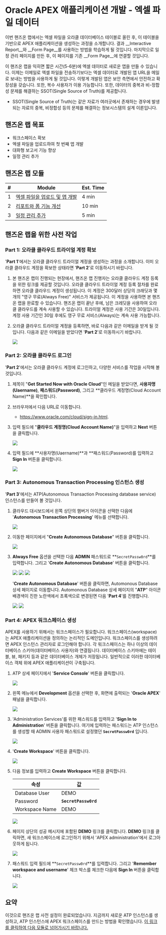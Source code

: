 # Oracle APEX 애플리케이션 개발 - 엑셀 파일 데이터

이번 핸즈온 랩에서는 엑셀 파일을 오라클 데이터베이스 테이블로 올린 후, 이 테이블을 기반으로 APEX 애플리케이션을 생성하는 과정을 소개합니다. 결과 __Interactive Report__와 __Form Page__를 사용하는 방법을 학습하게 될 것입니다. 마지막으로 일정 관리 페이지를 만든 후, 이 페이지를 기존 __Form Page__에 연결할 것입니다. 

이 핸즈온 랩을 익히면 짧은 시간(5-6분)에 엑셀 데이터로 새로운 앱을 만들 수 있습니다. 이제는 이메일로 엑셀 파일을 전송하기보다는 엑셀 데이터로 개발된 앱 URL을 메일로 보내는 방법을 사용하게 될 것입니다. 이렇게 개발된 앱은 보안 측면에서 안전하고 확장성을 갖습니다. 또한, 복수 사용자가 이용 가능합니다. 또한, 데이터의 중복과 비-정합성 문제를 해결하는 SSOT(Single Source of Truth)를 제공합니다. 

- SSOT(Single Source of Truth)는 같은 자료가 여러곳에서 존재하는 경우에 발생되는 자료의 중복, 비정합성 등의 문제를 해결하는 정보시스템의 설계 이론입니다. 

## 핸즈온 랩 목표

* 워크스페이스 확보
* 엑셀 파일을 업로드하여 첫 번째 앱 개발
* 대화형 보고서 기능 향상 
* 일정 관리 추가

## 핸즈온 랩 모듈

| # | Module | Est. Time |
| --- | --- | --- |
| 1 | [엑셀 파일을 업로드 및 앱 개발](1-building-your-first-app-creating-an-app-from-a-spreadsheet.md) | 4 min |
| 2 | [리포트와 폼 기능 개선](2-using-the-runtime-environment-improving-the-report-and-form.md) | 10 min |
| 3 | [일정 관리 추가](3-using-the-runtime-environment-adding-a-calendar.md) | 5 min |


## 핸즈온 랩을 위한 사전 작업

### **Part 1**: 오라클 클라우드 트라이얼 계정 확보

'**Part 1**'에서는 오라클 클라우드 트라이얼 계정을 생성하는 과정을 소개합니다. 이미 오라클 클라우드 계정을 확보한 상태라면 '**Part 2**'로 이동하시기 바랍니다. 

1. 본 핸즈온 랩이 진행되는 현장에서, 핸즈온 랩 진행자는 오라클 클라우드 계정 등록을 위한 링크를 제공할 것입니다. 오라클 클라우드 트라이얼 계정 등록 절차를 완료하면 오라클 클라우드 계정이 생성됩니다. 이 계정은 300달러 상당의 크래딧과 몇 개의 "영구 무료(Always Free)" 서비스가 제공됩니다. 이 계정을 사용하면 본 핸즈온 랩을 완료할 수 있습니다. 핸즈온 랩이 끝난 후에, 남은 크레딧을 사용하여 오라클 클라우드를 계속 사용할 수 있습니다.  트라이얼 계정은 사용 기간은 30일입니다. 계정 사용 기간인 30일 후에도 영구 무료 서비스(Always)는 계속 사용 가능합니다. 

2.  오라클 클라우드 트라이얼 계정을 등록하면, 바로 다음과 같은 이메일을 받게 될 것입니다. 다음과 같은 이메일을 받았다면 '**Part 2**'로 이동하시기 바랍니다. 

    ![](images/0/get-started-email.png)

### **Part 2**: 오라클 클라우드 로그인

'**Part 2**'에서는 오라클 클라우드 계정에 로그인하고, 다양한 서비스를 작업을 시작해 볼 것입니다. 

1. 제목이 "**Get Started Now with Oracle Cloud**"인 메일을 받았다면, **사용자명(Uaername)**, **패스워드(Password)**, 그리고 **클라우드 계정명(Cloud Account Name)**을 확인합니다.

2. 브라우저에서 다음 URL로 이동합니다. 
   - https://www.oracle.com/cloud/sign-in.html.

3. 입력 필드에 "**클라우드 계정명(Cloud Account Name)**"을 입력하고 **Next** 버튼을 클릭합니다. 

    ![](images/0/enter-oracle-cloud-account-name.png)

4. 입력 필드에 **사용자명(Uaername)**과 **패스워드(Password)를 입력하고 **Sign In** 버튼을 클릭합니다. 

    ![](images/0/enter-user-name-and-password.png)

### **Part 3**: Autonomous Transaction Processing 인스턴스 생성

'**Part 3**'에서는 ATP(Autonomous Transaction Processing database service) 인스턴스를 만들어 볼 것입니다. 

1. 클라우드 대시보드에서 왼쪽 상단의 햄버거 아이콘을 선택한 다음에 '**Autonomous Transaction Processing**' 메뉴를 선택합니다. 

    ![](images/0/select-atp-in-nav-menu.png)

2. 이동한 페이지에서 "**Create Autonomous Database**" 버튼을 클릭합니다.

    ![](images/0/click-create-autonomous-database.png)

3. **Always Free** 옵션을 선택한 다음 **ADMIN** 패스워드로 **```SecretPassw0rd```**를 입력합니다. 그리고 '**Create Autonomous Database**' 버튼을 클릭합니다.


    ![](images/0/atp-settings-1.png)
    ![](images/0/atp-settings-2.png)
    ![](images/0/atp-settings-3.png)

    '**Create Autonomous Database**' 버튼을 클릭하면, Automonous Database 상세 페이지로 이동합니다. Automonous Database 상세 페이지의 "**ATP**" 아이콘 배경색이 진한 노란색에서 초록색으로 변경된면 다음 '**Part 4**'를 진행합니다. 

    ![](images/0/status-provisioning.png)
    ![](images/0/status-available.png)

### **Part 4**: APEX 워크스페이스 생성

APEX를 사용하기 위해서는 워크스페이스가 필요합니다. 워크스페이스(workspace)는 APEX 애플리케이션을 정의하는 논리적인  도메인입니다. 워크스페이스를 생성하려면 APEX 인스턴스 관리자로 로그인해야 합니다. 각 워크스페이스는 하나 이상의 데이터베이스 스키마(데이터베이스 사용자)와 연결됩니다. 데이터베이스 스키마에는  테이블, 뷰, 패키지 등과 같은 데이터베이스 개체가 저장됩니다. 일반적으로 이러한 데이터베이스 객체 위에 APEX 애플리케이션이 구축됩니다. 

1. ATP 상세 페이지에서 '**Service Console**' 버튼을 클릭합니다.

    ![](images/0/click-atp-service-console.png)

2. 왼쪽 메뉴에서 **Development** 옵션을 선택한 후, 화면에 출력되는 '**Oracle APEX**' 패널을 클릭합니다. 

    ![](images/0/click-oracle-apex.png)

3. 'Administration Services'를 위한 패스워드를 입력하고 '**Sign In to Administration**' 버튼을 클릭합니다. 여기에  입력하는 패스워드는 ATP 인스턴스를 생성할 때 ADMIN 사용자 패스워드로 설정했던 **```SecretPassw0rd```** 입니다. 

    ![](images/0/log-in-as-admin.png)

4. '**Create Workspace**' 버튼을 클릭합니다.

    ![](images/0/welcome-create-workspace.png)

5. 다음 정보를 입력하고 **Create Workspace** 버튼을 클릭합니다.

    | 속성 | 값 |
    | --- | --- |
    | Database User | DEMO |
    | Password | **```SecretPassw0rd```** |
    | Workspace Name | DEMO |

    ![](images/0/create-workspace.png)

6. 페이지 상단의 성공 메시지에 포함된 **DEMO** 링크를 클릭합니다. **DEMO** 링크를 클릭하면, 새 워크스페이스에 로그인하기 위해서 'APEX administration'에서 로그아웃하게 됩니다.  

    ![](images/0/log-out-from-admin.png)

7. 패스워드 입력 필드에  **``SecretPassw0rd``**를 입력합니다. 그리고 '**Remember workspace and username**' 체크 박스를 체크한 다음에  **Sign In** 버튼을 클릭합니다.

    ![](images/0/log-in-to-workspace.png)
    
## 요약

이것으로 핸즈온 랩 사전 설정이 완료되었습니다. 지금까지 새로운 ATP 인스턴스를 생성하고, ATP 인스턴스에 APEX 워크스페이스를 만드는 방법을 확인했습니다. [이 링크를 클릭하여 다음 모듈로 넘어가시기 바랍니다.](1-building-your-first-app-creating-an-app-from-a-spreadsheet.md)